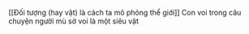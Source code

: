 [[Đối tượng (hay vật) là cách ta mô phỏng thể giới]]
Con voi trong câu chuyện người mù sờ voi là một siêu vật